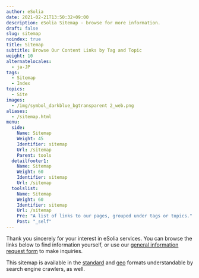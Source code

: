 ```yaml
---
author: eSolia
date: 2021-02-21T13:50:32+09:00
description: eSolia Sitemap - browse for more information.
draft: false
slug: sitemap
noindex: true
title: Sitemap
subtitle: Browse Our Content Links by Tag and Topic
weight: 10
alternatelocales:
  - ja-JP
tags:
  - Sitemap
  - Index
topics:
  - Site
images:
  - /img/symbol_darkblue_bgtransparent 2_web.png
aliases:
  - /sitemap.html
menu:
  side:
    Name: Sitemap
    Weight: 45
    Identifier: sitemap
    Url: /sitemap
    Parent: tools
  detailfooter1:
    Name: Sitemap
    Weight: 60
    Identifier: sitemap
    Url: /sitemap
  toolslist:
    Name: Sitemap
    Weight: 60
    Identifier: sitemap
    Url: /sitemap
    Pre: "A list of links to our pages, grouped under tags or topics."
    Post: "_self"
---
```


Thank you sincerely for your interest in eSolia services. You can browse the links below to find information yourself, or use our [general information request form](/info-request/) to make inquiries. 

This sitemap is available in the [standard](/sitemap.xml) and [geo](/geo-sitemap.xml) formats understandable by search engine crawlers, as well.

